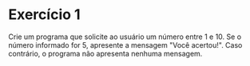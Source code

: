 # Exercício 1

Crie um programa que solicite ao usuário um número entre 1 e 10. Se o número informado for 5, apresente a mensagem "Você acertou!". Caso contrário, o programa não apresenta nenhuma mensagem.
